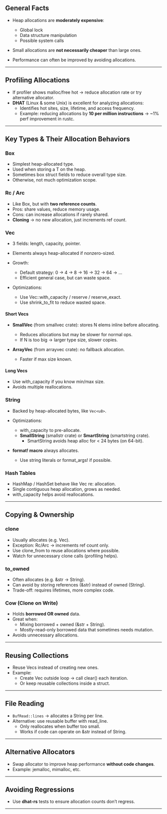 
## **General Facts**

- Heap allocations are **moderately expensive**:
    
    - Global lock        
    - Data structure manipulation
    - Possible system calls
    
- Small allocations are **not necessarily cheaper** than large ones.
- Performance can often be improved by avoiding allocations.

---

## **Profiling Allocations**

- If profiler shows malloc/free hot → reduce allocation rate or try alternative allocator.
- **DHAT** (Linux & some Unix) is excellent for analyzing allocations:
    - Identifies hot sites, size, lifetime, and access frequency.
    - Example: reducing allocations by **10 per million instructions** → ~1% perf improvement in rustc.

---
## **Key Types & Their Allocation Behaviors**

### **Box**

- Simplest heap-allocated type.
- Used when storing a T on the heap.
- Sometimes box struct fields to reduce overall type size.
- Otherwise, not much optimization scope.

### **Rc / Arc**

- Like Box, but with **two reference counts**.    
- Pros: share values, reduce memory usage.
- Cons: can increase allocations if rarely shared.
- **Cloning** → no new allocation, just increments ref count.

### **Vec**

- 3 fields: length, capacity, pointer.    
- Elements always heap-allocated if nonzero-sized.
- Growth:
    - Default strategy: 0 → 4 → 8 → 16 → 32 → 64 → …
    - Efficient general case, but can waste space.
    
- Optimizations:
    - Use Vec::with_capacity / reserve / reserve_exact.
    - Use shrink_to_fit to reduce wasted space.

#### **Short Vecs**

- **SmallVec** (from smallvec crate): stores N elems inline before allocating.    
    - Reduces allocations but may be slower for normal ops.
    - If N is too big → larger type size, slower copies.
    
- **ArrayVec** (from arrayvec crate): no fallback allocation.
    - Faster if max size known.

#### **Long Vecs**

- Use with_capacity if you know min/max size.    
- Avoids multiple reallocations.

### **String**

- Backed by heap-allocated bytes, like `Vec<u8>`.    
- Optimizations:
    - with_capacity to pre-allocate.
    - **SmallString** (smallstr crate) or **SmartString** (smartstring crate).
        - SmartString avoids heap alloc for < 24 bytes (on 64-bit).
            
- **format! macro** always allocates.
    - Use string literals or format_args! if possible.

### **Hash Tables**

- HashMap / HashSet behave like Vec re: allocation.    
- Single contiguous heap allocation, grows as needed.
- with_capacity helps avoid reallocations.

---
## **Copying & Ownership**

### **clone**

- Usually allocates (e.g. Vec).
- Exception: Rc/Arc → increments ref count only.
- Use clone_from to reuse allocations where possible.
- Watch for unnecessary clone calls (profiling helps).

### **to_owned**

- Often allocates (e.g. &str → String).    
- Can avoid by storing references (&str) instead of owned (String).
- Trade-off: requires lifetimes, more complex code.

### **Cow (Clone on Write)**

- Holds **borrowed OR owned** data.    
- Great when:
    - Mixing borrowed + owned (&str + String).
    - Mostly-read-only borrowed data that sometimes needs mutation.
- Avoids unnecessary allocations.

---
## **Reusing Collections**

- Reuse Vecs instead of creating new ones.
- Example:
    - Create Vec outside loop → call clear() each iteration.
    - Or keep reusable collections inside a struct.

---
## **File Reading**

- `BufRead::lines` → allocates a String per line.
- Alternative: use reusable buffer with read_line.
    - Only reallocates when buffer too small.
    - Works if code can operate on &str instead of String.    

---
## **Alternative Allocators**

- Swap allocator to improve heap performance **without code changes**.
- Example: jemalloc, mimalloc, etc.

---
## **Avoiding Regressions**

- Use **dhat-rs** tests to ensure allocation counts don’t regress.

---
